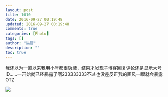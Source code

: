 ```yaml
---
layout: post
title: 1010
date: 2016-09-27 00:19:48
updated: 2016-09-27 00:19:48
comments: true
categories: [Photo]
tags: []
author: "猫厨"
description: ""
toc: true
---
```


<p>我还以为一直以来我用小号都很隐蔽，结果才发现子博客回复评论还是显示大号ID……一开始就已经暴露了啊233333333不过也没差反正我的画风一眼就会暴露OTZ</p>

![](https://imglf0.nos.netease.com/img/cVZNdzJtQk9JV2NhSFR6VUdRaXhVdVJrZEcwZGFWellBaGZsYytFZUd2RktvSnF5bDBZOXlnPT0.jpg)